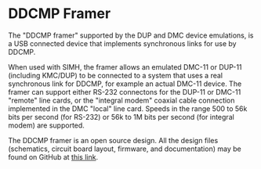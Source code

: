 # DDCMP Framer

The "DDCMP framer" supported by the DUP and DMC device emulations, is a USB connected device that implements synchronous links for use by DDCMP.

When used with SIMH, the framer allows an emulated DMC-11 or DUP-11 (including KMC/DUP) to be connected to a system that uses a real synchronous link for DDCMP, for example an actual DMC-11 device.  The framer can support either RS-232 connectons for the DUP-11 or DMC-11 "remote" line cards, or the "integral modem" coaxial cable connection implemented in the DMC "local" line card.  Speeds in the range 500 to 56k bits per second (for RS-232) or 56k to 1M bits per second (for integral modem) are supported.

The DDCMP framer is an open source design.  All the design files (schematics, circuit board layout, firmware, and documentation) may be found on GitHub at  [this link](https://github.com/pkoning2/ddcmp "DDCMP Framer on GitHub").
